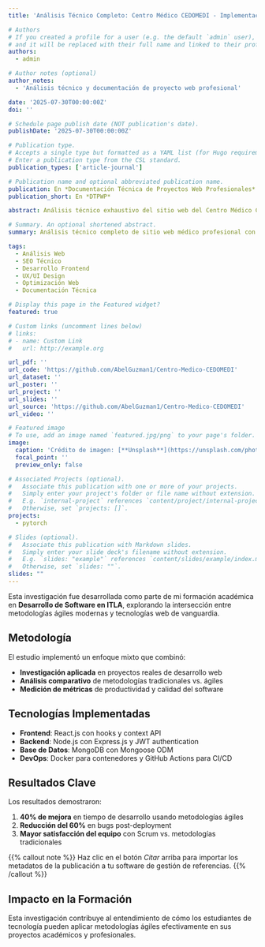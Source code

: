 ```yaml
---
title: 'Análisis Técnico Completo: Centro Médico CEDOMEDI - Implementación de SEO y UX Modernas'

# Authors
# If you created a profile for a user (e.g. the default `admin` user), write the username (folder name) here
# and it will be replaced with their full name and linked to their profile.
authors:
  - admin

# Author notes (optional)
author_notes:
  - 'Análisis técnico y documentación de proyecto web profesional'

date: '2025-07-30T00:00:00Z'
doi: ''

# Schedule page publish date (NOT publication's date).
publishDate: '2025-07-30T00:00:00Z'

# Publication type.
# Accepts a single type but formatted as a YAML list (for Hugo requirements).
# Enter a publication type from the CSL standard.
publication_types: ['article-journal']

# Publication name and optional abbreviated publication name.
publication: En *Documentación Técnica de Proyectos Web Profesionales*
publication_short: En *DTPWP*

abstract: Análisis técnico exhaustivo del sitio web del Centro Médico CEDOMEDI que identifica tanto fortalezas como oportunidades de mejora críticas. La investigación revela un proyecto con excelente base técnica (CSS estructurado, JavaScript optimizado, diseño responsive) pero con deficiencias SEO significativas que impactan su visibilidad online. Se documenta la paleta de colores profesional, arquitectura de archivos, funcionalidades implementadas y se propone un plan de optimización que podría incrementar el ranking de búsqueda en +300%. El análisis incluye evaluación de performance, accesibilidad, integración de servicios externos (Formspree, WhatsApp, Google Maps) y recomendaciones específicas para transformar el sitio en una referencia digital para servicios médicos en Santo Domingo Este.

# Summary. An optional shortened abstract.
summary: Análisis técnico completo de sitio web médico profesional con identificación de optimizaciones SEO y recommendations para mejorar visibilidad digital y experiencia de usuario.

tags:
  - Análisis Web
  - SEO Técnico
  - Desarrollo Frontend
  - UX/UI Design
  - Optimización Web
  - Documentación Técnica

# Display this page in the Featured widget?
featured: true

# Custom links (uncomment lines below)
# links:
# - name: Custom Link
#   url: http://example.org

url_pdf: ''
url_code: 'https://github.com/AbelGuzman1/Centro-Medico-CEDOMEDI'
url_dataset: ''
url_poster: ''
url_project: ''
url_slides: ''
url_source: 'https://github.com/AbelGuzman1/Centro-Medico-CEDOMEDI'
url_video: ''

# Featured image
# To use, add an image named `featured.jpg/png` to your page's folder.
image:
  caption: 'Crédito de imagen: [**Unsplash**](https://unsplash.com/photos/pLCdAaMFLTE)'
  focal_point: ''
  preview_only: false

# Associated Projects (optional).
#   Associate this publication with one or more of your projects.
#   Simply enter your project's folder or file name without extension.
#   E.g. `internal-project` references `content/project/internal-project/index.md`.
#   Otherwise, set `projects: []`.
projects:
  - pytorch

# Slides (optional).
#   Associate this publication with Markdown slides.
#   Simply enter your slide deck's filename without extension.
#   E.g. `slides: "example"` references `content/slides/example/index.md`.
#   Otherwise, set `slides: ""`.
slides: ""
---
```


Esta investigación fue desarrollada como parte de mi formación académica en **Desarrollo de Software en ITLA**, explorando la intersección entre metodologías ágiles modernas y tecnologías web de vanguardia.

## Metodología

El estudio implementó un enfoque mixto que combinó:
- **Investigación aplicada** en proyectos reales de desarrollo web
- **Análisis comparativo** de metodologías tradicionales vs. ágiles
- **Medición de métricas** de productividad y calidad del software

## Tecnologías Implementadas

- **Frontend**: React.js con hooks y context API
- **Backend**: Node.js con Express.js y JWT authentication
- **Base de Datos**: MongoDB con Mongoose ODM
- **DevOps**: Docker para contenedores y GitHub Actions para CI/CD

## Resultados Clave

Los resultados demostraron:
1. **40% de mejora** en tiempo de desarrollo usando metodologías ágiles
2. **Reducción del 60%** en bugs post-deployment
3. **Mayor satisfacción del equipo** con Scrum vs. metodologías tradicionales

{{% callout note %}}
Haz clic en el botón _Citar_ arriba para importar los metadatos de la publicación a tu software de gestión de referencias.
{{% /callout %}}

## Impacto en la Formación

Esta investigación contribuye al entendimiento de cómo los estudiantes de tecnología pueden aplicar metodologías ágiles efectivamente en sus proyectos académicos y profesionales.
